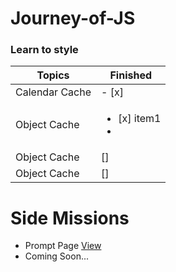 # Journey-of-JS
<!--<img src="https://github.com/suubh/Journey-of-JS/blob/master/Projects/javascript-illustration.png"> -->
### Learn to style</h1>
<!--
<ul>
  <li><a href=""> Variables </a></li>
  <li><a href=""> Array in JavaScript </a></li>
  <li><a href=""> Function </a></li>
  <li><a href=""> Arrow Function  </a></li>
  <li><a href=""> Context Understanding in JS </a></li>
  <li><a href="https://github.com/suubh/Journey-of-JS/blob/master/forLoop.js"> Loops (for,while,forEach,) </a></li>
  <li><a href=""> Conditionals </a></li>
  <li><a href=""> Operators </a></li>
  <li><a href=""> Logical Operators </a></li>
  <li><a href=""> Ternary Operator </a></li>
  <li><a href=""> Methods </a></li>
  <li><a href=""> Object Concept </a></li>
  <li><a href=""> Scopechain  </a></li>
  <li><a href=""> Slice and Spice </a></li>
  <li><a href=""> Switch in JavaScript </a></li>
  <li><a href=""> Concept of "this" </a></li>
  <li><a href=""> Try and Catch </a></li>
</ul>
-->
| Topics         |   Finished      | 
|----------------|-----------------|  
| Calendar Cache |      - [x]      | 
| Object Cache   |       <ul><li>[x] item1</li><li>       | 
| Object Cache   |       []        | 
| Object Cache   |       []        | 

<h1>Side Missions</h1>
<ul>
  <li>Prompt Page <a href="https://suubh.github.io/Journey-of-JS/Projects/index.html"> View </a></li>
  <li>Coming Soon...</l1>
</ul>

